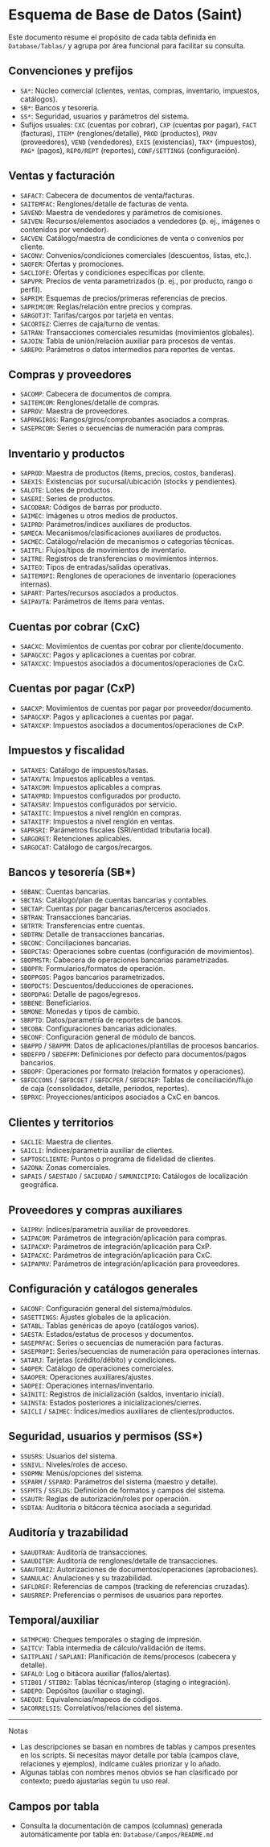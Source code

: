 # Esquema de Base de Datos (Saint)

Este documento resume el propósito de cada tabla definida en `Database/Tablas/` y agrupa por área funcional para facilitar su consulta.

## Convenciones y prefijos
- `SA*`: Núcleo comercial (clientes, ventas, compras, inventario, impuestos, catálogos).
- `SB*`: Bancos y tesorería.
- `SS*`: Seguridad, usuarios y parámetros del sistema.
- Sufijos usuales: `CXC` (cuentas por cobrar), `CXP` (cuentas por pagar), `FACT` (facturas), `ITEM*` (renglones/detalle), `PROD` (productos), `PROV` (proveedores), `VEND` (vendedores), `EXIS` (existencias), `TAX*` (impuestos), `PAG*` (pagos), `REPO/REPT` (reportes), `CONF/SETTINGS` (configuración).

## Ventas y facturación
- `SAFACT`: Cabecera de documentos de venta/facturas.
- `SAITEMFAC`: Renglones/detalle de facturas de venta.
- `SAVEND`: Maestra de vendedores y parámetros de comisiones.
- `SAIVEN`: Recursos/elementos asociados a vendedores (p. ej., imágenes o contenidos por vendedor).
- `SACVEN`: Catálogo/maestra de condiciones de venta o convenios por cliente.
- `SACONV`: Convenios/condiciones comerciales (descuentos, listas, etc.).
- `SAOFER`: Ofertas y promociones.
- `SACLIOFE`: Ofertas y condiciones específicas por cliente.
- `SAPVPR`: Precios de venta parametrizados (p. ej., por producto, rango o perfil).
- `SAPRIM`: Esquemas de precios/primeras referencias de precios.
- `SAPRIMCOM`: Reglas/relación entre precios y compras.
- `SARGOTJT`: Tarifas/cargos por tarjeta en ventas.
- `SACORTEZ`: Cierres de caja/turno de ventas.
- `SATRAN`: Transacciones comerciales resumidas (movimientos globales).
- `SAJOIN`: Tabla de unión/relación auxiliar para procesos de ventas.
- `SAREPO`: Parámetros o datos intermedios para reportes de ventas.

## Compras y proveedores
- `SACOMP`: Cabecera de documentos de compra.
- `SAITEMCOM`: Renglones/detalle de compras.
- `SAPROV`: Maestra de proveedores.
- `SAPRNGIROS`: Rangos/giros/comprobantes asociados a compras.
- `SASEPRCOM`: Series o secuencias de numeración para compras.

## Inventario y productos
- `SAPROD`: Maestra de productos (ítems, precios, costos, banderas).
- `SAEXIS`: Existencias por sucursal/ubicación (stocks y pendientes).
- `SALOTE`: Lotes de productos.
- `SASERI`: Series de productos.
- `SACODBAR`: Códigos de barras por producto.
- `SAIMEC`: Imágenes u otros medios de productos.
- `SAIPRD`: Parámetros/índices auxiliares de productos.
- `SAMECA`: Mecanismos/clasificaciones auxiliares de productos.
- `SACMEC`: Catálogo/relación de mecanismos o categorías técnicas.
- `SAITFL`: Flujos/tipos de movimientos de inventario.
- `SAITRE`: Registros de transferencias o movimientos internos.
- `SAITEO`: Tipos de entradas/salidas operativas.
- `SAITEMOPI`: Renglones de operaciones de inventario (operaciones internas).
- `SAPART`: Partes/recursos asociados a productos.
- `SAIPAVTA`: Parámetros de ítems para ventas.

## Cuentas por cobrar (CxC)
- `SAACXC`: Movimientos de cuentas por cobrar por cliente/documento.
- `SAPAGCXC`: Pagos y aplicaciones a cuentas por cobrar.
- `SATAXCXC`: Impuestos asociados a documentos/operaciones de CxC.

## Cuentas por pagar (CxP)
- `SAACXP`: Movimientos de cuentas por pagar por proveedor/documento.
- `SAPAGCXP`: Pagos y aplicaciones a cuentas por pagar.
- `SATAXCXP`: Impuestos asociados a documentos/operaciones de CxP.

## Impuestos y fiscalidad
- `SATAXES`: Catálogo de impuestos/tasas.
- `SATAXVTA`: Impuestos aplicables a ventas.
- `SATAXCOM`: Impuestos aplicables a compras.
- `SATAXPRD`: Impuestos configurados por producto.
- `SATAXSRV`: Impuestos configurados por servicio.
- `SATAXITC`: Impuestos a nivel renglón en compras.
- `SATAXITF`: Impuestos a nivel renglón en ventas.
- `SAPRSRI`: Parámetros fiscales (SRI/entidad tributaria local).
- `SARGORET`: Retenciones aplicables.
- `SARGOCAT`: Catálogo de cargos/recargos.

## Bancos y tesorería (SB*)
- `SBBANC`: Cuentas bancarias.
- `SBCTAS`: Catálogo/plan de cuentas bancarias y contables.
- `SBCTAP`: Cuentas por pagar bancarias/terceros asociados.
- `SBTRAN`: Transacciones bancarias.
- `SBTRTR`: Transferencias entre cuentas.
- `SBDTRN`: Detalle de transacciones bancarias.
- `SBCONC`: Conciliaciones bancarias.
- `SBOPCTAS`: Operaciones sobre cuentas (configuración de movimientos).
- `SBOPMSTR`: Cabecera de operaciones bancarias parametrizadas.
- `SBOPFR`: Formularios/formatos de operación.
- `SBOPPGOS`: Pagos bancarios parametrizados.
- `SBOPDCTS`: Descuentos/deducciones de operaciones.
- `SBOPDPAG`: Detalle de pagos/egresos.
- `SBBENE`: Beneficiarios.
- `SBMONE`: Monedas y tipos de cambio.
- `SBRPTD`: Datos/parametría de reportes de bancos.
- `SBCOBA`: Configuraciones bancarias adicionales.
- `SBCONF`: Configuración general de módulo de bancos.
- `SBAPPD` / `SBAPPM`: Datos de aplicaciones/plantillas de procesos bancarios.
- `SBDEFPD` / `SBDEFPM`: Definiciones por defecto para documentos/pagos bancarios.
- `SBDOPF`: Operaciones por formato (relación formatos y operaciones).
- `SBFDCCONS` / `SBFDCDET` / `SBFDCPER` / `SBFDCREP`: Tablas de conciliación/flujo de caja (consolidados, detalle, periodos, reportes).
- `SBPRXC`: Proyecciones/anticipos asociados a CxC en bancos.

## Clientes y territorios
- `SACLIE`: Maestra de clientes.
- `SAICLI`: Índices/parametría auxiliar de clientes.
- `SAPTOSCLIENTE`: Puntos o programa de fidelidad de clientes.
- `SAZONA`: Zonas comerciales.
- `SAPAIS` / `SAESTADO` / `SACIUDAD` / `SAMUNICIPIO`: Catálogos de localización geográfica.

## Proveedores y compras auxiliares
- `SAIPRV`: Índices/parametría auxiliar de proveedores.
- `SAIPACOM`: Parámetros de integración/aplicación para compras.
- `SAIPACXP`: Parámetros de integración/aplicación para CxP.
- `SAIPACXC`: Parámetros de integración/aplicación para CxC.
- `SAIPAPRV`: Parámetros de integración/aplicación para proveedores.

## Configuración y catálogos generales
- `SACONF`: Configuración general del sistema/módulos.
- `SASETTINGS`: Ajustes globales de la aplicación.
- `SATABL`: Tablas genéricas de apoyo (catálogos varios).
- `SAESTA`: Estados/estatus de procesos y documentos.
- `SASEPRFAC`: Series o secuencias de numeración para facturas.
- `SASEPROPI`: Series/secuencias de numeración para operaciones internas.
- `SATARJ`: Tarjetas (crédito/débito) y condiciones.
- `SAOPER`: Catálogo de operaciones comerciales.
- `SAAOPER`: Operaciones auxiliares/ajustes.
- `SAOPEI`: Operaciones internas/inventario.
- `SAINITI`: Registros de inicialización (saldos, inventario inicial).
- `SAINSTA`: Estados posteriores a inicializaciones/cierres.
- `SAICLI` / `SAIMEC`: Índices/medios auxiliares de clientes/productos.

## Seguridad, usuarios y permisos (SS*)
- `SSUSRS`: Usuarios del sistema.
- `SSNIVL`: Niveles/roles de acceso.
- `SSOPMN`: Menús/opciones del sistema.
- `SSPARM` / `SSPARD`: Parámetros del sistema (maestro y detalle).
- `SSFMTS` / `SSFLDS`: Definición de formatos y campos del sistema.
- `SSAUTR`: Reglas de autorización/roles por operación.
- `SSDTAA`: Auditoría o bitácora técnica asociada a seguridad.

## Auditoría y trazabilidad
- `SAAUDTRAN`: Auditoría de transacciones.
- `SAAUDITEM`: Auditoría de renglones/detalle de transacciones.
- `SAAUTORIZ`: Autorizaciones de documentos/operaciones (aprobaciones).
- `SAANULAC`: Anulaciones y su trazabilidad.
- `SAFLDREF`: Referencias de campos (tracking de referencias cruzadas).
- `SAUSRREP`: Preferencias o permisos de usuarios para reportes.

## Temporal/auxiliar
- `SATMPCHQ`: Cheques temporales o staging de impresión.
- `SAITCV`: Tabla intermedia de cálculo/validación de ítems.
- `SAITPLANI` / `SAPLANI`: Planificación de ítems/procesos (cabecera y detalle).
- `SAFALO`: Log o bitácora auxiliar (fallos/alertas).
- `STIB01` / `STIB02`: Tablas técnicas/interop (staging o integración).
- `SADEPO`: Depósitos (auxiliar o staging).
- `SAEQUI`: Equivalencias/mapeos de códigos.
- `SACORRELSIS`: Correlativos/relaciones del sistema.

---

Notas
- Las descripciones se basan en nombres de tablas y campos presentes en los scripts. Si necesitas mayor detalle por tabla (campos clave, relaciones y ejemplos), indícame cuáles priorizar y lo añado.
- Algunas tablas con nombres menos obvios se han clasificado por contexto; puedo ajustarlas según tu uso real.

## Campos por tabla
- Consulta la documentación de campos (columnas) generada automáticamente por tabla en: `Database/Campos/README.md`
